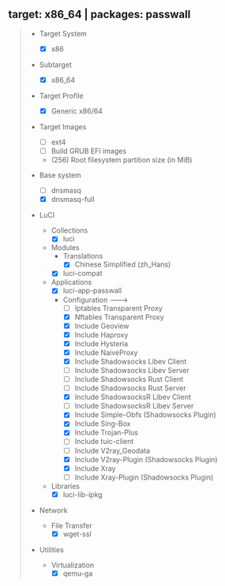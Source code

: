 ## target: x86_64 | packages: passwall

> - Target System
>   - [x] x86
>
> - Subtarget
>   - [x] x86_64
>
> - Target Profile
>   - [x] Generic x86/64
>
> - Target Images
>   - [ ] ext4
>   - [ ] Build GRUB EFI images
>   - (256) Root filesystem partition size (in MiB)
>
> - Base system
>   - [ ] dnsmasq
>   - [x] dnsmasq-full
>
> - LuCI
>   - Collections
>     - [x] luci
>   - Modules
>     - Translations
>       - [x] Chinese Simplified (zh_Hans)
>     - [x] luci-compat
>   - Applications
>     - [x] luci-app-passwall
>     - Configuration  --->
>       - [ ] Iptables Transparent Proxy
>       - [x] Nftables Transparent Proxy
>       - [x] Include Geoview
>       - [x] Include Haproxy
>       - [x] Include Hysteria
>       - [x] Include NaiveProxy
>       - [x] Include Shadowsocks Libev Client
>       - [ ] Include Shadowsocks Libev Server
>       - [ ] Include Shadowsocks Rust Client
>       - [ ] Include Shadowsocks Rust Server
>       - [x] Include ShadowsocksR Libev Client
>       - [ ] Include ShadowsocksR Libev Server
>       - [x] Include Simple-Obfs (Shadowsocks Plugin)
>       - [x] Include Sing-Box
>       - [x] Include Trojan-Plus
>       - [ ] Include tuic-client
>       - [ ] Include V2ray_Geodata
>       - [x] Include V2ray-Plugin (Shadowsocks Plugin)
>       - [x] Include Xray
>       - [ ] Include Xray-Plugin (Shadowsocks Plugin)
>   - Libraries
>     - [x] luci-lib-ipkg
>
> - Network
>   - File Transfer
>     - [x] wget-ssl
>
> - Utilities
>   - Virtualization
>     - [x] qemu-ga
